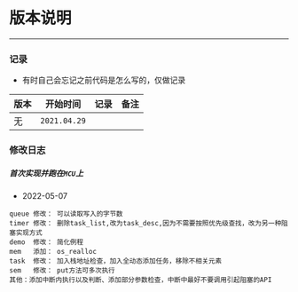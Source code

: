 # 版本说明

---



### 记录

* 有时自己会忘记之前代码是怎么写的，仅做记录

| 版本 | 开始时间     | 记录 | 备注 |
| ---- | ------------ | ---- | ---- |
| 无   | `2021.04.29` |      |      |




### 修改日志

##### 首次实现并跑在`MCU`上



* 2022-05-07 

```
queue 修改： 可以读取写入的字节数
timer 修改： 删除task_list,改为task_desc,因为不需要按照优先级查找，改为另一种阻塞实现方式
demo  修改： 简化例程
mem   添加： os_realloc
task  修改： 加入栈地址检查，加入全动态添加任务，移除不相关元素
sem   修改： put方法可多次执行
其他：添加中断内执行以及判断、添加部分参数检查，中断中最好不要调用引起阻塞的API

```

